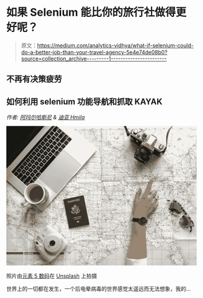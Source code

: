 # 如果 Selenium 能比你的旅行社做得更好呢？

> 原文：<https://medium.com/analytics-vidhya/what-if-selenium-could-do-a-better-job-than-your-travel-agency-5e4e74de08b0?source=collection_archive---------1----------------------->

## 不再有决策疲劳

## 如何利用 selenium 功能导航和抓取 KAYAK

*作者:* [*阿玛尔哈斯尼*](https://medium.com/u/d38873cbc5aa?source=post_page-----5e4e74de08b0--------------------------------) *&* [*迪亚 Hmila*](https://medium.com/u/7f47bdb8b8c0?source=post_page-----5e4e74de08b0--------------------------------)

![](img/f9ef7353833e12068dab6c4828c28ba9.png)

照片由[元素 5 数码](https://unsplash.com/@element5digital?utm_source=unsplash&utm_medium=referral&utm_content=creditCopyText)在 [Unsplash](https://unsplash.com/s/photos/travel?utm_source=unsplash&utm_medium=referral&utm_content=creditCopyText) 上拍摄

世界上的一切都在发生，一个后电晕病毒的世界感觉太遥远而无法想象，我的…